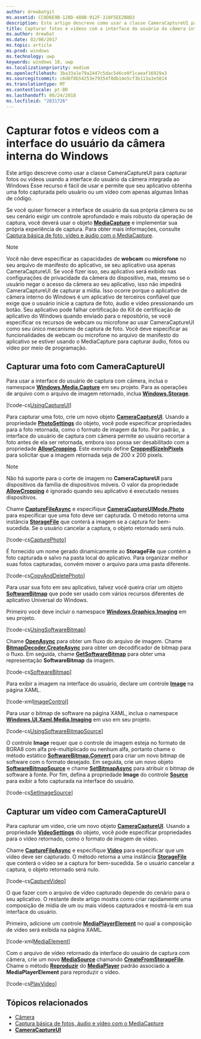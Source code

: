 ```yaml
---
author: drewbatgit
ms.assetid: CC0D6E9B-128D-488B-912F-318F5EE2B8D3
description: Este artigo descreve como usar a classe CameraCaptureUI para capturar fotos ou vídeos usando a interface do usuário da câmera integrada ao Windows
title: Capturar fotos e vídeos com a interface do usuário da câmera interna do Windows
ms.author: drewbat
ms.date: 02/08/2017
ms.topic: article
ms.prod: windows
ms.technology: uwp
keywords: windows 10, uwp
ms.localizationpriority: medium
ms.openlocfilehash: 3ba33a1e79a2447c5dac546ce0f1caeaf16929a3
ms.sourcegitcommit: c6d6f8b54253e79354f8db14e5cf3b113a3e5014
ms.translationtype: MT
ms.contentlocale: pt-BR
ms.lasthandoff: 08/24/2018
ms.locfileid: "2831726"
---
```

# <a name="capture-photos-and-video-with-windows-built-in-camera-ui"></a>Capturar fotos e vídeos com a interface do usuário da câmera interna do Windows



Este artigo descreve como usar a classe CameraCaptureUI para capturar fotos ou vídeos usando a interface do usuário da câmera integrada ao Windows Esse recurso é fácil de usar e permite que seu aplicativo obtenha uma foto capturada pelo usuário ou um vídeo com apenas algumas linhas de código.

Se você quiser fornecer a interface de usuário da sua própria câmera ou se seu cenário exigir um controle aprofundado e mais robusto da operação de captura, você deverá usar o objeto [**MediaCapture**](https://msdn.microsoft.com/library/windows/apps/br241124) e implementar sua própria experiência de captura. Para obter mais informações, consulte [Captura básica de foto, vídeo e áudio com o MediaCapture](basic-photo-video-and-audio-capture-with-MediaCapture.md).

> [!NOTE]
> Você não deve especificar as capacidades de **webcam** ou **microfone** no seu arquivo de manifesto do aplicativo, se seu aplicativo usa apenas CameraCaptureUI. Se você fizer isso, seu aplicativo será exibido nas configurações de privacidade da câmera do dispositivo, mas, mesmo se o usuário negar o acesso da câmera ao seu aplicativo, isso não impedirá CameraCaptureUI de capturar a mídia. Isso ocorre porque o aplicativo de câmera interno do Windows é um aplicativo de terceiros confiável que exige que o usuário inicie a captura de foto, áudio e vídeo pressionando um botão. Seu aplicativo pode falhar certificação do Kit de certificação de aplicativo do Windows quando enviado para o repositório, se você especificar os recursos de webcam ou microfone ao usar CameraCaptureUI como seu único mecanismo de captura de foto.
> Você deve especificar as funcionalidades de webcam ou microfone no arquivo de manifesto do aplicativo se estiver usando o MediaCapture para capturar áudio, fotos ou vídeo por meio de programação.

## <a name="capture-a-photo-with-cameracaptureui"></a>Capturar uma foto com CameraCaptureUI

Para usar a interface do usuário de captura com câmera, inclua o namespace [**Windows.Media.Capture**](https://msdn.microsoft.com/library/windows/apps/br226738) em seu projeto. Para as operações de arquivo com o arquivo de imagem retornado, inclua [**Windows.Storage**](https://msdn.microsoft.com/library/windows/apps/br227346).

[!code-cs[UsingCaptureUI](./code/CameraCaptureUIWin10/cs/MainPage.xaml.cs#SnippetUsingCaptureUI)]

Para capturar uma foto, crie um novo objeto [**CameraCaptureUI**](https://msdn.microsoft.com/library/windows/apps/br241030). Usando a propriedade [**PhotoSettings**](https://msdn.microsoft.com/library/windows/apps/br241058) do objeto, você pode especificar propriedades para a foto retornada, como o formato de imagem da foto. Por padrão, a interface do usuário de captura com câmera permite ao usuário recortar a foto antes de ela ser retornada, embora isso possa ser desabilitado com a propriedade [**AllowCropping**](https://msdn.microsoft.com/library/windows/apps/br241042). Este exemplo define [**CroppedSizeInPixels**](https://msdn.microsoft.com/library/windows/apps/br241044) para solicitar que a imagem retornada seja de 200 x 200 pixels.

> [!NOTE]
> Não há suporte para o corte de imagem no **CameraCaptureUI** para dispositivos da família de dispositivos móveis. O valor da propriedade [**AllowCropping**](https://msdn.microsoft.com/library/windows/apps/br241042) é ignorado quando seu aplicativo é executado nesses dispositivos.

Chame [**CaptureFileAsync**](https://msdn.microsoft.com/library/windows/apps/br241057) e especifique [**CameraCaptureUIMode.Photo**](https://msdn.microsoft.com/library/windows/apps/br241040) para especificar que uma foto deve ser capturada. O método retorna uma instância [**StorageFile**](https://msdn.microsoft.com/library/windows/apps/br227171) que conterá a imagem se a captura for bem-sucedida. Se o usuário cancelar a captura, o objeto retornado será nulo.

[!code-cs[CapturePhoto](./code/CameraCaptureUIWin10/cs/MainPage.xaml.cs#SnippetCapturePhoto)]

É fornecido um nome gerado dinamicamente ao **StorageFile** que contém a foto capturada e salvo na pasta local do aplicativo. Para organizar melhor suas fotos capturadas, convém mover o arquivo para uma pasta diferente.

[!code-cs[CopyAndDeletePhoto](./code/CameraCaptureUIWin10/cs/MainPage.xaml.cs#SnippetCopyAndDeletePhoto)]

Para usar sua foto em seu aplicativo, talvez você queira criar um objeto [**SoftwareBitmap**](https://msdn.microsoft.com/library/windows/apps/dn887358) que pode ser usado com vários recursos diferentes de aplicativo Universal do Windows.

Primeiro você deve incluir o namespace [**Windows.Graphics.Imaging**](https://msdn.microsoft.com/library/windows/apps/br226400) em seu projeto.

[!code-cs[UsingSoftwareBitmap](./code/CameraCaptureUIWin10/cs/MainPage.xaml.cs#SnippetUsingSoftwareBitmap)]

Chame [**OpenAsync**](https://msdn.microsoft.com/library/windows/apps/br227116) para obter um fluxo do arquivo de imagem. Chame [**BitmapDecoder.CreateAsync**](https://msdn.microsoft.com/library/windows/apps/br226182) para obter um decodificador de bitmap para o fluxo. Em seguida, chame [**GetSoftwareBitmap**](https://msdn.microsoft.com/library/windows/apps/dn887332) para obter uma representação **SoftwareBitmap** da imagem.

[!code-cs[SoftwareBitmap](./code/CameraCaptureUIWin10/cs/MainPage.xaml.cs#SnippetSoftwareBitmap)]

Para exibir a imagem na interface do usuário, declare um controle [**Image**](https://msdn.microsoft.com/library/windows/apps/br242752) na página XAML.

[!code-xml[ImageControl](./code/CameraCaptureUIWin10/cs/MainPage.xaml#SnippetImageControl)]

Para usar o bitmap de software na página XAML, inclua o namespace [**Windows.UI.Xaml.Media.Imaging**](https://msdn.microsoft.com/library/windows/apps/br243258) em uso em seu projeto.

[!code-cs[UsingSoftwareBitmapSource](./code/CameraCaptureUIWin10/cs/MainPage.xaml.cs#SnippetUsingSoftwareBitmapSource)]

O controle **Image** requer que o controle de imagem esteja no formato de BGRA8 com alfa pré-multiplicado ou nenhum alfa, portanto chame o método estático [**SoftwareBitmap.Convert**](https://msdn.microsoft.com/library/windows/apps/dn887362) para criar um novo bitmap de software com o formato desejado. Em seguida, crie um novo objeto [**SoftwareBitmapSource**](https://msdn.microsoft.com/library/windows/apps/dn997854) e chame [**SetBitmapAsync**](https://msdn.microsoft.com/library/windows/apps/dn997856) para atribuir o bitmap de software à fonte. Por fim, defina a propriedade **Image** do controle [**Source**](https://msdn.microsoft.com/library/windows/apps/br242760) para exibir a foto capturada na interface do usuário.

[!code-cs[SetImageSource](./code/CameraCaptureUIWin10/cs/MainPage.xaml.cs#SnippetSetImageSource)]

## <a name="capture-a-video-with-cameracaptureui"></a>Capturar um vídeo com CameraCaptureUI

Para capturar um vídeo, crie um novo objeto [**CameraCaptureUI**](https://msdn.microsoft.com/library/windows/apps/br241030). Usando a propriedade [**VideoSettings**](https://msdn.microsoft.com/library/windows/apps/br241059) do objeto, você pode especificar propriedades para o vídeo retornado, como o formato de imagem de vídeo.

Chame [**CaptureFileAsync**](https://msdn.microsoft.com/library/windows/apps/br241057) e especifique [**Video**](https://msdn.microsoft.com/library/windows/apps/br241059) para especificar que um vídeo deve ser capturado. O método retorna a uma instância [**StorageFile**](https://msdn.microsoft.com/library/windows/apps/br227171) que conterá o vídeo se a captura for bem-sucedida. Se o usuário cancelar a captura, o objeto retornado será nulo.

[!code-cs[CaptureVideo](./code/CameraCaptureUIWin10/cs/MainPage.xaml.cs#SnippetCaptureVideo)]

O que fazer com o arquivo de vídeo capturado depende do cenário para o seu aplicativo. O restante deste artigo mostra como criar rapidamente uma composição de mídia de um ou mais vídeos capturados e mostrá-la em sua interface do usuário.

Primeiro, adicione um controle [**MediaPlayerElement**](https://docs.microsoft.com/uwp/api/Windows.UI.Xaml.Controls.MediaPlayerElement) no qual a composição de vídeo será exibida na página XAML.

[!code-xml[MediaElement](./code/CameraCaptureUIWin10/cs/MainPage.xaml#SnippetMediaElement)]


Com o arquivo de vídeo retornado da interface do usuário de captura com câmera, crie um novo [**MediaSource**](https://docs.microsoft.com/uwp/api/windows.media.core.mediasource) chamando **[CreateFromStorageFile](https://docs.microsoft.com/uwp/api/windows.media.core.mediasource.createfromstoragefile)**. Chame o método **[Reproduzir](https://docs.microsoft.com/uwp/api/windows.media.playback.mediaplayer.Play)** do **[MediaPlayer](https://docs.microsoft.com/uwp/api/windows.media.playback.mediaplayer)** padrão associado a **MediaPlayerElement** para reproduzir o vídeo.

[!code-cs[PlayVideo](./code/CameraCaptureUIWin10/cs/MainPage.xaml.cs#SnippetPlayVideo)]
 

## <a name="related-topics"></a>Tópicos relacionados

* [Câmera](camera.md)
* [Captura básica de fotos, áudio e vídeo com o MediaCapture](basic-photo-video-and-audio-capture-with-MediaCapture.md)
* [**CameraCaptureUI**](https://msdn.microsoft.com/library/windows/apps/br241030) 
 

 




